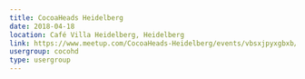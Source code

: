 ```yaml
---
title: CocoaHeads Heidelberg
date: 2018-04-18
location: Café Villa Heidelberg, Heidelberg
link: https://www.meetup.com/CocoaHeads-Heidelberg/events/vbsxjpyxgbxb/
usergroup: cocohd
type: usergroup
---
```

